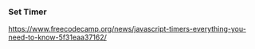 ### Set Timer

https://www.freecodecamp.org/news/javascript-timers-everything-you-need-to-know-5f31eaa37162/
